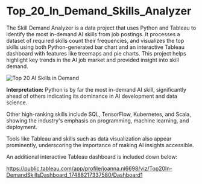 # Top_20_In_Demand_Skills_Analyzer

The Skill Demand Analyzer is a data project that uses Python and Tableau to identify the most in-demand AI skills from job postings. It processes a dataset of required skills count their frequencies, and visualizes the top skills using both Python-generated bar chart and an interactive Tableau dashboard with features like treemaps and pie charts. This project helps highlight key trends in the AI job market and provided insight into skill demand.

![Top 20 AI Skills in Demand](https://github.com/user-attachments/assets/cb0fed8c-e303-4ebd-92c1-0248929b9751)

**Interpretation:** Python is by far the most in-demand AI skill, significantly ahead of others indicating its dominance in AI development and data science.

Other high-ranking skills include SQL, TensorFlow, Kubernetes, and Scala, showing the industry's emphasis on programming, machine learning, and deployment.

Tools like Tableau and skills such as data visualization also appear prominently, underscoring the importance of making AI insights accessible.

An additional interactive Tableau dashboard is included down below:

https://public.tableau.com/app/profile/joanna.ni6698/viz/Top20In-DemandSkillsDashboard_17488217337580/Dashboard1
